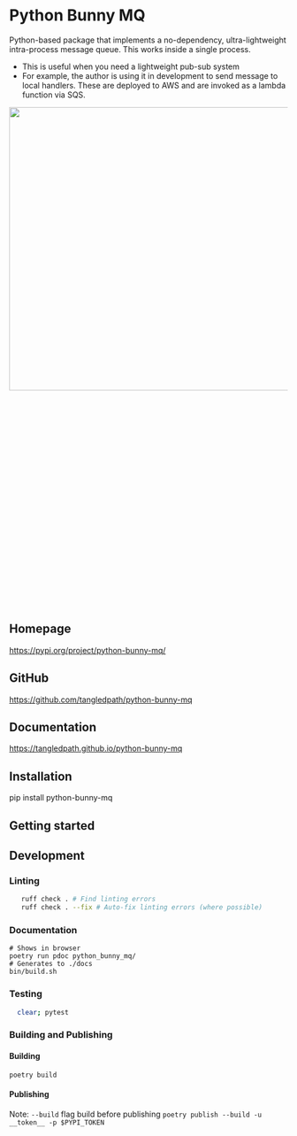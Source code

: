 # Python Bunny MQ
Python-based package that implements a no-dependency, ultra-lightweight intra-process message queue.  This works inside a single process.  
* This is useful when you need a lightweight pub-sub system
* For example, the author is using it in development to send message to local handlers.  These are deployed to AWS and are invoked as a lambda function via SQS.   

<p>
  <img src="https://raw.githubusercontent.com/tangledpath/python-bunny-mq/master/bunny.png" align="left" width="512"/>
</p>
<p>&nbsp</p>
<p>&nbsp</p>
<p>&nbsp</p>
<p>&nbsp</p>
<p>&nbsp</p>
<p>&nbsp</p>
<p>&nbsp</p>
<p>&nbsp</p>
<p>&nbsp</p>
<p>&nbsp</p>
<p>&nbsp</p>
<p>&nbsp</p>
<p>&nbsp</p>

## Homepage
https://pypi.org/project/python-bunny-mq/

## GitHub
https://github.com/tangledpath/python-bunny-mq

## Documentation
https://tangledpath.github.io/python-bunny-mq

## Installation
pip install python-bunny-mq

## Getting started
## Development
### Linting
```bash
   ruff check . # Find linting errors
   ruff check . --fix # Auto-fix linting errors (where possible)
```

### Documentation
```
# Shows in browser
poetry run pdoc python_bunny_mq/
# Generates to ./docs
bin/build.sh
```

### Testing
```bash
  clear; pytest
```

### Building and Publishing
#### Building
`poetry build`
#### Publishing
Note: `--build` flag build before publishing
`poetry publish --build -u __token__ -p $PYPI_TOKEN`
